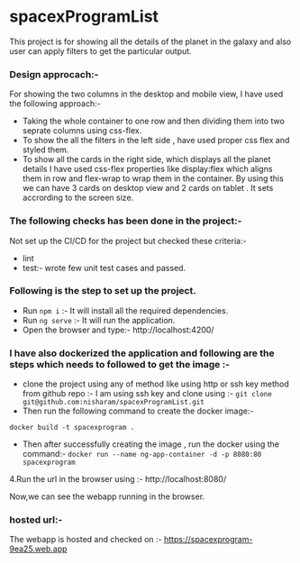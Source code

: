 # spacexProgramList

This project is for showing all the details of the planet in the galaxy and also user can apply filters to get the particular output.

### Design approcach:-
For showing the two columns in the desktop and mobile view, I have used the following approach:-

* Taking the whole container to one row and then dividing them into two seprate columns using css-flex.
* To show the all the filters in the left side , have used proper css flex and styled them.
* To show all the cards in the right side, which displays all the planet details I have used css-flex properties like display:flex which aligns them in row
and flex-wrap to wrap them in the container.
By using this we can have 3 cards on desktop view and 2 cards on tablet . It sets accrording to the screen size.

### The following checks has been done in the project:-
Not set up the CI/CD for the project but checked these criteria:-
* lint
* test:- wrote few unit test cases and passed.


### Following is the step to set up the project.
* Run ```npm i``` :- It will install all the required dependencies.
* Run ```ng serve``` :- It will run the application.
* Open the browser and type:- http://localhost:4200/

### I have also dockerized the application and following are the steps which needs to followed to get the image :-
*  clone the project using any of method like using http or ssh key method from github repo :-
I am using ssh key and clone using :- ```git clone git@github.com:nisharam/spacexProgramList.git```
* Then run the following command to create the docker image:-

```docker build -t spacexprogram .```
* Then after successfully creating the image , run the docker using the command:-
```docker run --name ng-app-container -d -p 8080:80 spacexprogram```

4.Run the url in the browser using :-
http://localhost:8080/

Now,we can see the webapp running in the browser.

### hosted url:-
The webapp is hosted and  checked on :- https://spacexprogram-9ea25.web.app

